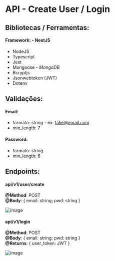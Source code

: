# API - Create User / Login

## Bibliotecas / Ferramentas:
#### **Framework**: - NestJS
- NodeJS
- Typescript
- Jest
- Mongoose - *MongoDB*
- Bcryptjs
- Jsonwebtoken (JWT)
- Dotenv

## Validações:
#### Email:
- formato: *string* - ex: fake@email.com
- min_length: 7

#### Password:
- formato: *string*
- min_length: 6

## Endpoints:

#### api/v1/user/create
**@Method**: POST <br>
**@Body**: { email: string; pwd: string } <br>

![image](https://github.com/vnikolaus/portifolio_v/assets/111655667/6c412127-21e0-49a8-ba61-2fb8cdaf96c7)

#### api/v1/login
**@Method**: POST <br>
**@Body**: { email: string; pwd: string } <br>
**@Returns**: { user_token: JWT } <br>

![image](https://github.com/vnikolaus/portifolio_v/assets/111655667/23d0aa26-fe8b-43ba-8be2-29838acc7242)
